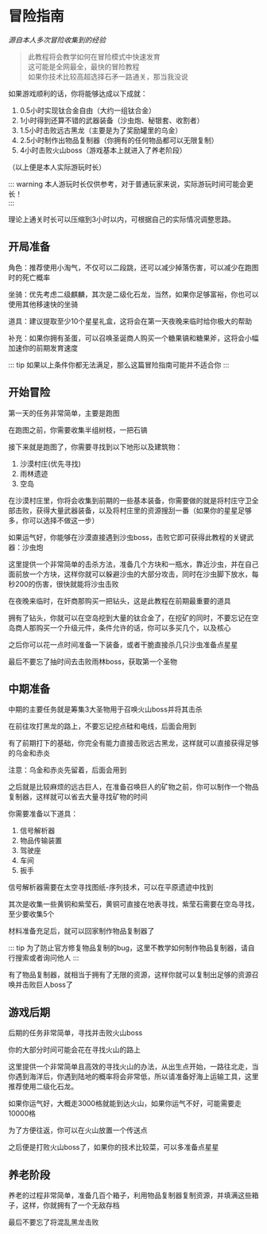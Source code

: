 # 冒险指南

*源自本人多次冒险收集到的经验*

> 此教程将会教学如何在冒险模式中快速发育  
这可能是全网最全，最快的冒险教程  
如果你技术比较高超选择石矛一路通关，那当我没说

如果游戏顺利的话，你将能够达成以下成就：
1. 0.5小时实现钛合金自由（大约一组钛合金）
2. 1小时得到还算不错的武器装备（沙虫炮、秘银套、收割者）
3. 1.5小时击败远古黑龙（主要是为了奖励罐里的乌金）
4. 2.5小时制作出物品复制器（你拥有的任何物品都可以无限复制）
5. 4小时击败火山boss（游戏基本上就进入了养老阶段）

（以上便是本人实际游玩时长）

::: warning
本人游玩时长仅供参考，对于普通玩家来说，实际游玩时间可能会更长！  
:::

理论上通关时长可以压缩到3小时以内，可根据自己的实际情况调整思路。


## 开局准备

角色：推荐使用小淘气，不仅可以二段跳，还可以减少掉落伤害，可以减少在跑图时的死亡概率

坐骑：优先考虑二级麒麟，其次是二级化石龙，当然，如果你足够富裕，你也可以使用其他移速快的坐骑

道具：建议提取至少10个星星礼盒，这将会在第一天夜晚来临时给你极大的帮助

补充：如果你拥有圣蛋，可以召唤圣诞商人购买一个糖果镐和糖果斧，这将会小幅加速你的前期发育速度

::: tip
如果以上条件你都无法满足，那么这篇冒险指南可能并不适合你
:::

## 开始冒险

第一天的任务非常简单，主要是跑图

在跑图之前，你需要收集半组树枝，一把石镐

接下来就是跑图了，你需要寻找到以下地形以及建筑物：

1. 沙漠村庄(优先寻找)
2. 雨林遗迹
3. 空岛

在沙漠村庄里，你将会收集到前期的一些基本装备，你需要做的就是将村庄守卫全部击败，获得大量武器装备，以及将村庄里的资源搜刮一番（如果你的星星足够多，你可以选择不做这一步）

如果运气好，你能够在沙漠直接遇到沙虫boss，击败它即可获得此教程的关键武器：沙虫炮

这里提供一个非常简单的击杀方法，准备几个方块和一瓶水，靠近沙虫，并在自己面前放一个方块，这样你就可以躲避沙虫的大部分攻击，同时在沙虫脚下放水，每秒200的伤害，很快就能将沙虫击败

在夜晚来临时，在奸商那购买一把钻头，这是此教程在前期最重要的道具

拥有了钻头，你就可以在空岛挖到大量的钛合金了，在挖矿的同时，不要忘记在空岛商人那购买一个升级元件，条件允许的话，你可以多买几个，以及核心

之后你可以花一点时间准备一下装备，或者干脆直接杀几只沙虫准备点星星

最后不要忘了抽时间去击败雨林boss，获取第一个圣物

## 中期准备

中期的主要任务就是筹集3大圣物用于召唤火山boss并将其击杀

在前往攻打黑龙的路上，不要忘记挖点硅和电线，后面会用到

有了前期打下的基础，你完全有能力直接击败远古黑龙，这样就可以直接获得足够的乌金和赤炎

注意：乌金和赤炎先留着，后面会用到

之后就是比较麻烦的远古巨人，在准备召唤巨人的矿物之前，你可以制作一个物品复制器，这样就可以省去大量寻找矿物的时间

你需要准备以下道具：
1. 信号解析器
2. 物品传输装置
3. 驾驶座
4. 车间
5. 扳手

信号解析器需要在太空寻找图纸-序列技术，可以在平原遗迹中找到

其次是收集一些黄铜和紫莹石，黄铜可直接在地表寻找，紫莹石需要在空岛寻找，至少要收集5个

材料准备充足后，就可以回家制作物品复制器了

::: tip
为了防止官方修复物品复制的bug，这里不教学如何制作物品复制器，请自行搜索或者询问他人
:::

有了物品复制器，就相当于拥有了无限的资源，这样你就可以复制出足够的资源召唤并击败巨人boss了

## 游戏后期

后期的任务非常简单，寻找并击败火山boss

你的大部分时间可能会花在寻找火山的路上

这里提供一个非常简单且高效的寻找火山的办法，从出生点开始，一路往北走，当你遇到海洋后，你遇到陆地的概率将会非常低，所以请准备好海上运输工具，这里推荐使用二级化石龙。

如果你运气好，大概走3000格就能到达火山，如果你运气不好，可能需要走10000格

为了方便往返，你可以在火山放置一个传送点

之后便是打败火山boss了，如果你的技术比较菜，可以多准备点星星

## 养老阶段

养老的过程非常简单，准备几百个箱子，利用物品复制器复制资源，并填满这些箱子，这样，你就拥有了一个无敌存档

最后不要忘了将混乱黑龙击败
